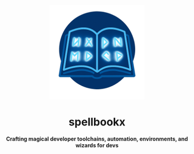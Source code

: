 <p align="center">
  <picture>
    <source media="(prefers-color-scheme: dark)" srcset="../logo-202510.png" />
    <img alt="logo" src="../logo-202510.png" width="250" />
  </picture>
</p>

<h1 align="center">spellbookx</h1>
<p align="center">
  <strong>
    Crafting magical developer toolchains, automation, environments, and wizards for devs
  </strong>
</p>
